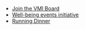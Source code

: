 * [Join the VMI Board](#what-course-should-you-teach-or-take-next-semester-join-the-vmi-board-instead)
* [Well-being events initiative](#well-being-events-initiative)
* [Running Dinner](#running-dinner)
